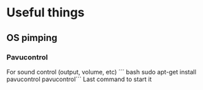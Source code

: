 # Useful things

## OS pimping
### Pavucontrol
For sound control (output, volume, etc)
´´´ bash
sudo apt-get install pavucontrol
pavucontrol```
Last command to start it
